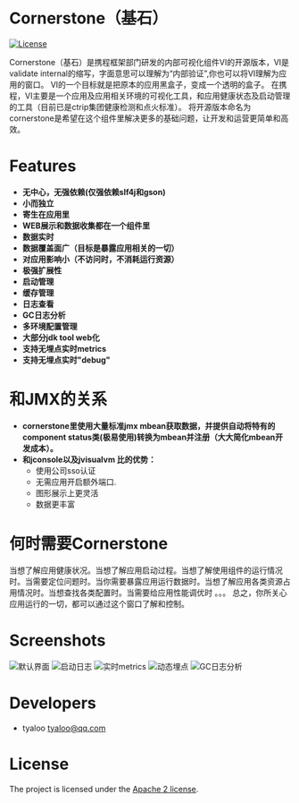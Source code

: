 Cornerstone（基石）
================


[![License](https://img.shields.io/badge/License-Apache%202.0-blue.svg)](https://opensource.org/licenses/Apache-2.0)

Cornerstone（基石）是携程框架部门研发的内部可视化组件VI的开源版本，VI是validate internal的缩写，字面意思可以理解为“内部验证”,你也可以将VI理解为应用的窗口。 VI的一个目标就是把原本的应用黑盒子，变成一个透明的盒子。
在携程，VI主要是一个应用及应用相关环境的可视化工具，和应用健康状态及启动管理的工具（目前已是ctrip集团健康检测和点火标准）。
将开源版本命名为cornerstone是希望在这个组件里解决更多的基础问题，让开发和运营更简单和高效。

# Features
* **无中心，无强依赖(仅强依赖slf4j和gson)**
* **小而独立**
* **寄生在应用里**
* **WEB展示和数据收集都在一个组件里**
* **数据实时**
* **数据覆盖面广（目标是暴露应用相关的一切）**
* **对应用影响小（不访问时，不消耗运行资源）**
* **极强扩展性**
* **启动管理**
* **缓存管理**
* **日志查看**
* **GC日志分析**
* **多环境配置管理**
* **大部分jdk tool web化**
* **支持无埋点实时metrics**
* **支持无埋点实时"debug"**


# 和JMX的关系
* **cornerstone里使用大量标准jmx mbean获取数据，并提供自动将特有的component status类(极易使用)转换为mbean并注册（大大简化mbean开发成本）。**
* **和jconsole以及jvisualvm 比的优势：**
   * 使用公司sso认证
   * 无需应用开启额外端口.
   * 图形展示上更灵活
   * 数据更丰富
 
 
# 何时需要Cornerstone
当想了解应用健康状况。当想了解应用启动过程。当想了解使用组件的运行情况时。当需要定位问题时。当你需要暴露应用运行数据时。当想了解应用各类资源占用情况时。当想查找各类配置时。当需要给应用性能调优时 。。。
总之，你所关心应用运行的一切，都可以通过这个窗口了解和控制。

# Screenshots
![默认界面](https://raw.githubusercontent.com/ctripcorp/cornerstone/master/doc/imgs/cs-main.png)
![启动日志](https://raw.githubusercontent.com/ctripcorp/cornerstone/master/doc/imgs/cs-ignite.png)
![实时metrics](https://raw.githubusercontent.com/ctripcorp/cornerstone/master/doc/imgs/cs-metrics.png)
![动态埋点](https://raw.githubusercontent.com/ctripcorp/cornerstone/master/doc/imgs/cs-debug.png)
![GC日志分析](https://raw.githubusercontent.com/ctripcorp/cornerstone/master/doc/imgs/cs-gc.png)

# Developers
* tyaloo <tyaloo@qq.com>

# License
The project is licensed under the [Apache 2 license](https://github.com/ctripcorp/apollo/blob/master/LICENSE).
